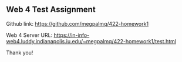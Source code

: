 ## Web 4 Test Assignment

Github link: https://github.com/megpalmq/422-homework1

Web 4 Server URL: https://in-info-web4.luddy.indianapolis.iu.edu/~megpalmq/422-homework1/test.html

Thank you!
